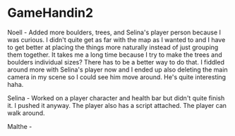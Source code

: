 # GameHandin2

Noell - Added more boulders, trees, and Selina's player person because I was curious. I didn't quite get as far with the map as I wanted to and I have to get better at placing the things more naturally instead of just grouping them together. It takes me a long time because I try to make the trees and boulders individual sizes? There has to be a better way to do that. 
I fiddled around more with Selina's player now and I ended up also deleting the main camera in my scene so I could see him move around. He's quite interesting haha.


Selina - Worked on a player character and health bar but didn't quite finish it. I pushed it anyway. The player also has a script attached. The player can walk around. 


Malthe - 

